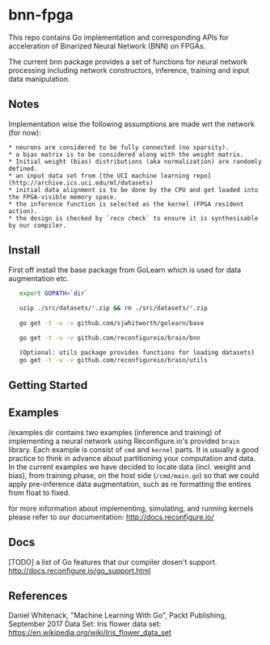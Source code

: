 # bnn-fpga

This repo contains Go implementation and corresponding APIs for acceleration of Binarized Neural Network (BNN) on FPGAs.

The current bnn package provides a set of functions for neural network processing including network constructors, inference, training and input data manipulation.

## Notes

Implementation wise the following assumptions are made wrt the network (for now):

    * neurons are considered to be fully connected (no sparsity).
    * a bias matrix is to be considered along with the weight matrix.
    * Initial weight (bias) distributions (aka normalization) are randomly defined.
    * an input data set from [the UCI machine learning repo](http://archive.ics.uci.edu/ml/datasets)
    * initial data alignment is to be done by the CPU and get loaded into the FPGA-visible memory space.
    * the inference function is selected as the kernel (FPGA resident action).
    * the design is checked by `reco check` to ensure it is synthesisable by our compiler.

## Install 

First off install the base package from GoLearn which is used for data augmentation etc.
```bash
   export GOPATH=`dir`
  
   uzip ./src/datasets/*.zip && rm ./src/datasets/*.zip 
   
   go get -t -u -v github.com/sjwhitworth/golearn/base

   go get -t -u -v github.com/reconfigureio/brain/bnn

   (Optional: utils package provides functions for loading datasets)
   go get -t -u -v github.com/reconfigureio/brain/utils
```

## Getting Started

## Examples

/examples dir contains two examples (inference and training) of implementing a neural network using Reconfigure.io's provided `brain` library. Each example is consist of `cmd` and `kernel` parts. It is usually a good practice to think in advance about partitioning your computation and data. In the current examples we have decided to locate data (incl. weight and bias), from training phase, on the host side (`/cmd/main.go`) so that we could apply pre-inference data augmentation, such as re formatting the entires from float to fixed.   

for more information about implementing, simulating, and running kernels please refer to our documentation:
http://docs.reconfigure.io/


## Docs    
    
[TODO] a list of Go features that our compiler dosen't support.
http://docs.reconfigure.io/go_support.html

## References

Daniel Whitenack, "Machine Learning With Go", Packt Publishing, September 2017
Data Set: Iris flower data set: https://en.wikipedia.org/wiki/Iris_flower_data_set



